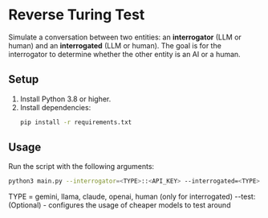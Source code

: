 # Reverse Turing Test

Simulate a conversation between two entities: an **interrogator** (LLM or human) and an **interrogated** (LLM or human). The goal is for the interrogator to determine whether the other entity is an AI or a human.

## Setup

1. Install Python 3.8 or higher.
2. Install dependencies:
   ```bash
   pip install -r requirements.txt
   ```

## Usage

Run the script with the following arguments:

```bash
python3 main.py --interrogator=<TYPE>::<API_KEY> --interrogated=<TYPE>::<API_KEY> [--test]
```
TYPE = gemini, llama, claude, openai, human (only for interrogated)
--test: (Optional) - configures the usage of cheaper models to test around
